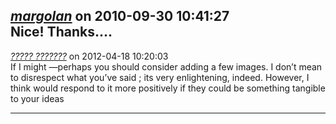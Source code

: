 *[margolan](http://margolan.idhost.kz)* on 2010-09-30 10:41:27  
Nice! Thanks....
---------------------------------------
*[????? ???????](http://an3m1.com/)* on 2012-04-18 10:20:03  
If I might —perhaps you should consider adding a few images. I don’t mean to disrespect what you’ve said ; its very enlightening, indeed. However, I think would respond to it more positively if they could be something tangible to your ideas 

---------------------------------------
